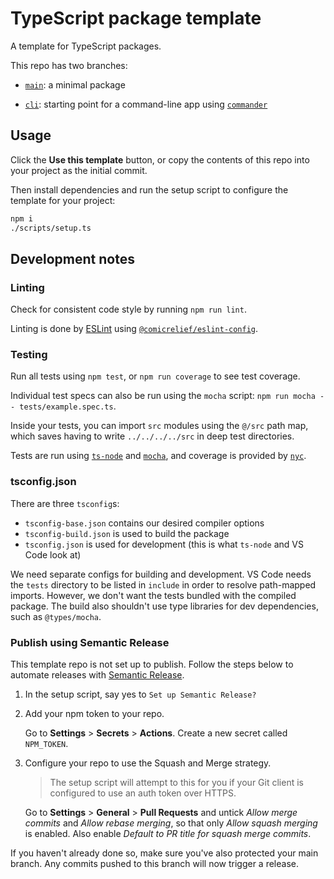 # TypeScript package template

A template for TypeScript packages.

This repo has two branches:

- [`main`](https://github.com/seb-cr/ts-package-template): a minimal package

- [`cli`](https://github.com/seb-cr/ts-package-template/tree/cli): starting point for a command-line app using [`commander`](https://github.com/tj/commander.js)

## Usage

Click the **Use this template** button, or copy the contents of this repo into your project as the initial commit.

Then install dependencies and run the setup script to configure the template for your project:

```sh
npm i
./scripts/setup.ts
```

## Development notes

### Linting

Check for consistent code style by running `npm run lint`.

Linting is done by [ESLint](https://eslint.org) using [`@comicrelief/eslint-config`](https://github.com/comicrelief/eslint-config).

### Testing

Run all tests using `npm test`, or `npm run coverage` to see test coverage.

Individual test specs can also be run using the `mocha` script: `npm run mocha -- tests/example.spec.ts`.

Inside your tests, you can import `src` modules using the `@/src` path map, which saves having to write `../../../../src` in deep test directories.

Tests are run using [`ts-node`](https://typestrong.org/ts-node/docs/) and [`mocha`](https://mochajs.org), and coverage is provided by [`nyc`](https://istanbul.js.org).

### tsconfig.json

There are three `tsconfig`s:

- `tsconfig-base.json` contains our desired compiler options
- `tsconfig-build.json` is used to build the package
- `tsconfig.json` is used for development (this is what `ts-node` and VS Code look at)

We need separate configs for building and development. VS Code needs the `tests` directory to be listed in `include` in order to resolve path-mapped imports. However, we don't want the tests bundled with the compiled package. The build also shouldn't use type libraries for dev dependencies, such as `@types/mocha`.

### Publish using Semantic Release

This template repo is not set up to publish. Follow the steps below to automate releases with [Semantic Release](https://semantic-release.gitbook.io).

1. In the setup script, say yes to `Set up Semantic Release?`

2. Add your npm token to your repo.

   Go to **Settings** > **Secrets** > **Actions**. Create a new secret called `NPM_TOKEN`.

3. Configure your repo to use the Squash and Merge strategy.

   > The setup script will attempt to this for you if your Git client is configured to use an auth token over HTTPS.

   Go to **Settings** > **General** > **Pull Requests** and untick *Allow merge commits* and *Allow rebase merging*, so that only *Allow squash merging* is enabled. Also enable *Default to PR title for squash merge commits*.

If you haven't already done so, make sure you've also protected your main branch. Any commits pushed to this branch will now trigger a release.
